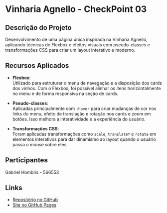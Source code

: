 # Vinharia Agnello - CheckPoint 03

## Descrição do Projeto
Desenvolvimento de uma página única inspirada na Vinharia Agnello, aplicando técnicas de Flexbox e efeitos visuais com pseudo-classes e transformações CSS para criar um layout interativo e moderno.

## Recursos Aplicados
- **Flexbox**:  
  Utilizado para estruturar o menu de navegação e a disposição dos cards dos vinhos. Com o Flexbox, foi possível alinhar os itens horizontalmente no menu e de forma responsiva na seção de cards.
  
- **Pseudo-classes**:  
  Aplicadas principalmente com `:hover` para criar mudanças de cor nos links do menu, efeito de translação e rotação nos cards e zoom em botões. Isso melhora a interatividade e a experiência do usuário.

- **Transformações CSS**:  
  Foram aplicadas transformações como `scale`, `translateY` e `rotate` em elementos interativos para dar dinamismo ao layout quando o usuário passa o mouse sobre eles.

## Participantes 
Gabriel Hombris - 566553

## Links
- [Repositório no GitHub](https://github.com/gHombris/checkpoint03-flexbox)
- [Site no GitHub Pages](https://ghombris.github.io/checkpoint03-flexbox/)
